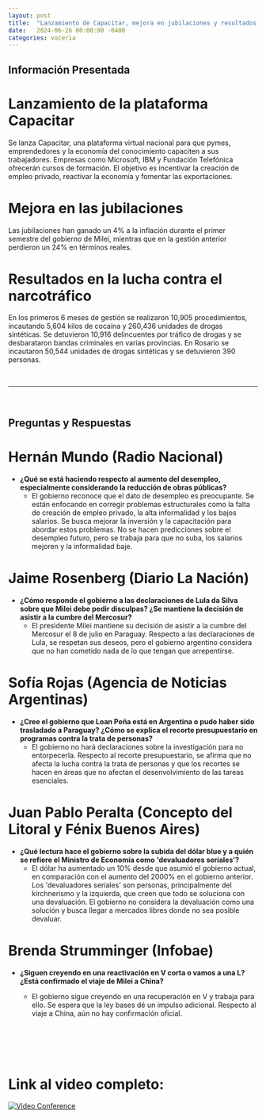 ```yaml
---
layout: post
title:  "Lanzamiento de Capacitar, mejora en jubilaciones y resultados en la lucha contra el narcotráfico"
date:   2024-06-26 00:00:00 -0400
categories: voceria
---
```



    
## Información Presentada

    
# Lanzamiento de la plataforma Capacitar
Se lanza Capacitar, una plataforma virtual nacional para que pymes, emprendedores y la economía del conocimiento capaciten a sus trabajadores. Empresas como Microsoft, IBM y Fundación Telefónica ofrecerán cursos de formación. El objetivo es incentivar la creación de empleo privado, reactivar la economía y fomentar las exportaciones.

# Mejora en las jubilaciones
Las jubilaciones han ganado un 4% a la inflación durante el primer semestre del gobierno de Milei, mientras que en la gestión anterior perdieron un 24% en términos reales.

# Resultados en la lucha contra el narcotráfico
En los primeros 6 meses de gestión se realizaron 10,905 procedimientos, incautando 5,604 kilos de cocaína y 260,436 unidades de drogas sintéticas. Se detuvieron 10,916 delincuentes por tráfico de drogas y se desbarataron bandas criminales en varias provincias. En Rosario se incautaron 50,544 unidades de drogas sintéticas y se detuvieron 390 personas.

    
<br/>

---

<br/>

## Preguntas y Respuestas


    
# Hernán Mundo (Radio Nacional)

* **¿Qué se está haciendo respecto al aumento del desempleo, especialmente considerando la reducción de obras públicas?**
  - El gobierno reconoce que el dato de desempleo es preocupante. Se están enfocando en corregir problemas estructurales como la falta de creación de empleo privado, la alta informalidad y los bajos salarios. Se busca mejorar la inversión y la capacitación para abordar estos problemas. No se hacen predicciones sobre el desempleo futuro, pero se trabaja para que no suba, los salarios mejoren y la informalidad baje.


# Jaime Rosenberg (Diario La Nación)

* **¿Cómo responde el gobierno a las declaraciones de Lula da Silva sobre que Milei debe pedir disculpas? ¿Se mantiene la decisión de asistir a la cumbre del Mercosur?**
  - El presidente Milei mantiene su decisión de asistir a la cumbre del Mercosur el 8 de julio en Paraguay. Respecto a las declaraciones de Lula, se respetan sus deseos, pero el gobierno argentino considera que no han cometido nada de lo que tengan que arrepentirse.


# Sofía Rojas (Agencia de Noticias Argentinas)

* **¿Cree el gobierno que Loan Peña está en Argentina o pudo haber sido trasladado a Paraguay? ¿Cómo se explica el recorte presupuestario en programas contra la trata de personas?**
  - El gobierno no hará declaraciones sobre la investigación para no entorpecerla. Respecto al recorte presupuestario, se afirma que no afecta la lucha contra la trata de personas y que los recortes se hacen en áreas que no afectan el desenvolvimiento de las tareas esenciales.


# Juan Pablo Peralta (Concepto del Litoral y Fénix Buenos Aires)

* **¿Qué lectura hace el gobierno sobre la subida del dólar blue y a quién se refiere el Ministro de Economía como 'devaluadores seriales'?**
  - El dólar ha aumentado un 10% desde que asumió el gobierno actual, en comparación con el aumento del 2000% en el gobierno anterior. Los 'devaluadores seriales' son personas, principalmente del kirchnerismo y la izquierda, que creen que todo se soluciona con una devaluación. El gobierno no considera la devaluación como una solución y busca llegar a mercados libres donde no sea posible devaluar.


# Brenda Strumminger (Infobae)

* **¿Siguen creyendo en una reactivación en V corta o vamos a una L? ¿Está confirmado el viaje de Milei a China?**
  - El gobierno sigue creyendo en una recuperación en V y trabaja para ello. Se espera que la ley bases dé un impulso adicional. Respecto al viaje a China, aún no hay confirmación oficial.


    <br/>
<br/>
<br/>

# Link al video completo:
[![Video Conference](https://img.youtube.com/vi/WnlkVXACvKc/0.jpg)](https://www.youtube.com/watch?v=WnlkVXACvKc)

    